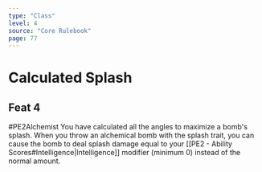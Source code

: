 ```yaml
---
type: "Class"
level: 4
source: "Core Rulebook"
page: 77
---
```

# Calculated Splash
## Feat 4
#PE2Alchemist
You have calculated all the angles to maximize a bomb's splash. When you throw an alchemical bomb with the splash trait, you can cause the bomb to deal splash damage equal to your [[PE2 - Ability Scores#Intelligence|Intelligence]] modifier (minimum 0) instead of the normal amount.